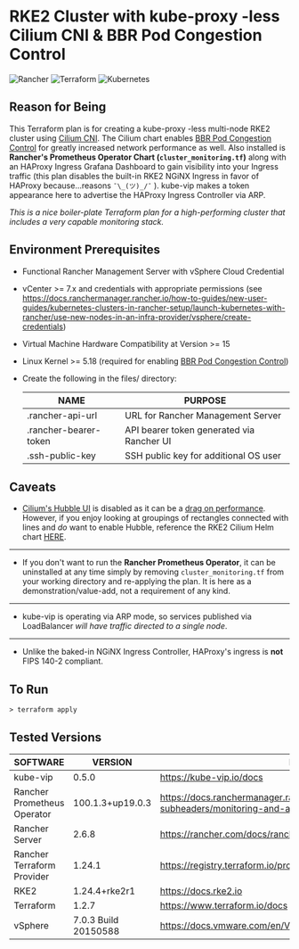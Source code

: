 # RKE2 Cluster with kube-proxy -less Cilium CNI & BBR Pod Congestion Control

![Rancher](https://img.shields.io/badge/rancher-%230075A8.svg?style=for-the-badge&logo=rancher&logoColor=white) ![Terraform](https://img.shields.io/badge/terraform-%235835CC.svg?style=for-the-badge&logo=terraform&logoColor=white) 	![Kubernetes](https://img.shields.io/badge/kubernetes-%23326ce5.svg?style=for-the-badge&logo=kubernetes&logoColor=white)

## Reason for Being
This Terraform plan is for creating a kube-proxy -less multi-node RKE2 cluster using [Cilium CNI](https://docs.cilium.io/en/v1.12/).  The Cilium chart enables [BBR Pod Congestion Control](https://docs.cilium.io/en/v1.12/operations/performance/tuning/#bbr-congestion-control-for-pods) for greatly increased network performance as well. Also installed is **Rancher's Prometheus Operator Chart (`cluster_monitoring.tf`)** along with an HAProxy Ingress Grafana Dashboard to gain visibility into your Ingress traffic (this plan disables the built-in RKE2 NGiNX Ingress in favor of HAProxy because...reasons  `¯\_(ツ)_/¯` ). kube-vip makes a token appearance here to advertise the HAProxy Ingress Controller via ARP.

_This is a nice boiler-plate Terraform plan for a high-performing cluster that includes a very capable monitoring stack._


## Environment Prerequisites

- Functional Rancher Management Server with vSphere Cloud Credential
- vCenter >= 7.x and credentials with appropriate permissions (see https://docs.ranchermanager.rancher.io/how-to-guides/new-user-guides/kubernetes-clusters-in-rancher-setup/launch-kubernetes-with-rancher/use-new-nodes-in-an-infra-provider/vsphere/create-credentials)
- Virtual Machine Hardware Compatibility at Version >= 15
- Linux Kernel >= 5.18 (required for enabling [BBR Pod Congestion Control](https://docs.cilium.io/en/v1.12/operations/performance/tuning/#bbr-congestion-control-for-pods))
- Create the following in the files/ directory:

    | NAME | PURPOSE |
    | ------ | ------ |
    | .rancher-api-url | URL for Rancher Management Server
    | .rancher-bearer-token | API bearer token generated via Rancher UI
    | .ssh-public-key | SSH public key for additional OS user

## Caveats
- [Cilium's Hubble UI](https://docs.cilium.io/en/v1.12/gettingstarted/hubble/) is disabled as it can be a [drag on performance](https://docs.cilium.io/en/v1.12/operations/performance/tuning/#hubble).  However, if you enjoy looking at groupings of rectangles connected with lines and _do_ want to enable Hubble, reference the RKE2 Cilium Helm chart [HERE](https://github.com/rancher/rke2-charts/tree/main/charts/rke2-cilium/rke2-cilium).

---
- If you don't want to run the **Rancher Prometheus Operator**, it can be uninstalled at any time simply by removing `cluster_monitoring.tf` from your working directory and re-applying the plan.  It is here as a demonstration/value-add, not a requirement of any kind.

---
- kube-vip is operating via ARP mode, so services published via LoadBalancer _will have traffic directed to a single node_.

---
- Unlike the baked-in NGiNX Ingress Controller, HAProxy's ingress is **not** FIPS 140-2 compliant.

## To Run
    > terraform apply

## Tested Versions

| SOFTWARE | VERSION | DOCS |
| ------ | ------ | ------ |
| kube-vip | 0.5.0 | https://kube-vip.io/docs
| Rancher Prometheus Operator | 100.1.3+up19.0.3 | https://docs.ranchermanager.rancher.io/pages-for-subheaders/monitoring-and-alerting
| Rancher Server | 2.6.8 | https://rancher.com/docs/rancher/v2.6/en/overview
| Rancher Terraform Provider| 1.24.1 | https://registry.terraform.io/providers/rancher/rancher2/latest/docs
| RKE2 | 1.24.4+rke2r1 | https://docs.rke2.io
| Terraform | 1.2.7 | https://www.terraform.io/docs
| vSphere | 7.0.3 Build 20150588 | https://docs.vmware.com/en/VMware-vSphere/index.html